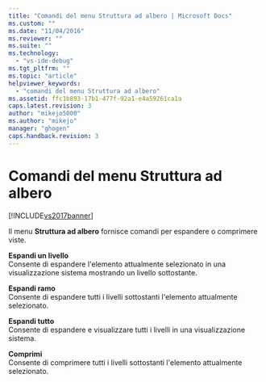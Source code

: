 ```yaml
---
title: "Comandi del menu Struttura ad albero | Microsoft Docs"
ms.custom: ""
ms.date: "11/04/2016"
ms.reviewer: ""
ms.suite: ""
ms.technology: 
  - "vs-ide-debug"
ms.tgt_pltfrm: ""
ms.topic: "article"
helpviewer_keywords: 
  - "comandi del menu Struttura ad albero"
ms.assetid: ffc1b893-17b1-477f-92a1-e4a59261ca1a
caps.latest.revision: 3
author: "mikejo5000"
ms.author: "mikejo"
manager: "ghogen"
caps.handback.revision: 3
---
```

# Comandi del menu Struttura ad albero
[!INCLUDE[vs2017banner](../code-quality/includes/vs2017banner.md)]

Il menu **Struttura ad albero** fornisce comandi per espandere o comprimere viste.  
  
 **Espandi un livello**  
 Consente di espandere l'elemento attualmente selezionato in una visualizzazione sistema mostrando un livello sottostante.  
  
 **Espandi ramo**  
 Consente di espandere tutti i livelli sottostanti l'elemento attualmente selezionato.  
  
 **Espandi tutto**  
 Consente di espandere e visualizzare tutti i livelli in una visualizzazione sistema.  
  
 **Comprimi**  
 Consente di comprimere tutti i livelli sottostanti l'elemento attualmente selezionato.